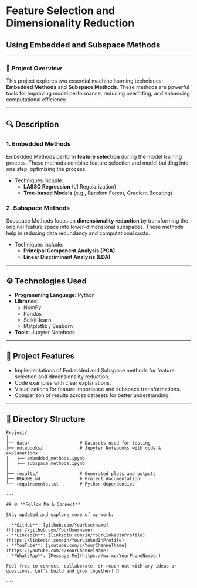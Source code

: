 # Feature Selection and Dimensionality Reduction  
## **Using Embedded and Subspace Methods**

---

### 🚀 **Project Overview**  
This project explores two essential machine learning techniques: **Embedded Methods** and **Subspace Methods**. These methods are powerful tools for improving model performance, reducing overfitting, and enhancing computational efficiency.  

---

## 🔍 **Description**  

### **1. Embedded Methods**  
Embedded Methods perform **feature selection** during the model training process. These methods combine feature selection and model building into one step, optimizing the process.  
- Techniques include:  
   - **LASSO Regression** (L1 Regularization)  
   - **Tree-based Models** (e.g., Random Forest, Gradient Boosting)  

### **2. Subspace Methods**  
Subspace Methods focus on **dimensionality reduction** by transforming the original feature space into lower-dimensional subspaces. These methods help in reducing data redundancy and computational costs.  
- Techniques include:  
   - **Principal Component Analysis (PCA)**  
   - **Linear Discriminant Analysis (LDA)**  

---

## ⚙️ **Technologies Used**  
- **Programming Language**: Python  
- **Libraries**:  
  - NumPy  
  - Pandas  
  - Scikit-learn  
  - Matplotlib / Seaborn  
- **Tools**: Jupyter Notebook  

---

## 🧩 **Project Features**  
- Implementations of Embedded and Subspace methods for feature selection and dimensionality reduction.  
- Code examples with clear explanations.  
- Visualizations for feature importance and subspace transformations.  
- Comparison of results across datasets for better understanding.  

---

## 📂 **Directory Structure**  

```plaintext
Project/
│
├── data/                   # Datasets used for testing
├── notebooks/              # Jupyter Notebooks with code & explanations
│   ├── embedded_methods.ipynb
│   ├── subspace_methods.ipynb
│
├── results/                # Generated plots and outputs
├── README.md               # Project documentation
└── requirements.txt        # Python dependencies

---

## 🌐 **Follow Me & Connect**  

Stay updated and explore more of my work:  

- **GitHub**: [github.com/YourUsername](https://github.com/YourUsername)  
- **LinkedIn**: [linkedin.com/in/YourLinkedInProfile](https://linkedin.com/in/YourLinkedInProfile)  
- **YouTube**: [youtube.com/c/YourChannelName](https://youtube.com/c/YourChannelName)  
- **WhatsApp**: [Message Me](https://wa.me/YourPhoneNumber)  

Feel free to connect, collaborate, or reach out with any ideas or questions. Let’s build and grow together! 🚀  

---
